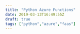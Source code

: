 ```yaml
---
title: "Python Azure Functions"
date: 2019-03-13T16:49:55Z
draft: true
tags: ["python","azure","faas"]
---
```


